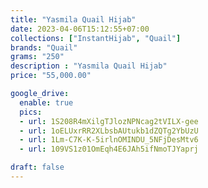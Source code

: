 ```yaml
---
title: "Yasmila Quail Hijab"
date: 2023-04-06T15:12:55+07:00
collections: ["InstantHijab", "Quail"]
brands: "Quail"
grams: "250"
description : "Yasmila Quail Hijab"
price: "55,000.00"

google_drive:
  enable: true
  pics:
  - url: 1S208R4mXilgTJlozNPNcag2tVILX-gee
  - url: 1oELUxrRR2XLbsbAUtukb1dZQTg2YbUzU
  - url: 1Lm-C7K-K-5irlnOMINDU_5NFjDesMtv6
  - url: 109VS1z01OmEqh4E6JAh5ifNmoTJYaprj

draft: false
---
```


    
  
